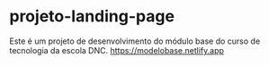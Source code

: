 # projeto-landing-page
Este é um projeto de desenvolvimento do módulo base do curso de tecnologia da escola DNC.
https://modelobase.netlify.app
